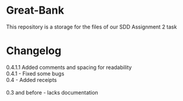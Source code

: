 # Great-Bank
This repository is a storage for the files of our SDD Assignment 2 task

# Changelog
0.4.1.1 Added comments and spacing for readability\
0.4.1 - Fixed some bugs\
0.4 - Added receipts\
\
0.3 and before - lacks documentation
